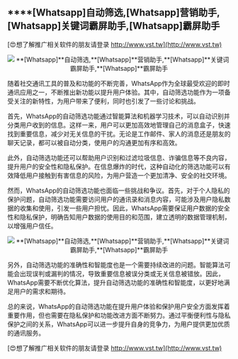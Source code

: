 ## ****[Whatsapp]**自动筛选,**[Whatsapp]**营销助手,**[Whatsapp]**关键词霸屏助手,**[Whatsapp]**霸屏助手**

[😍想了解推广相关软件的朋友请登录 http://www.vst.tw](http://www.vst.tw)

 <center><img src="https://vst.tw/MP4/tuiguang/png/8.png" alt="**[Whatsapp]**自动筛选,**[Whatsapp]**营销助手,**[Whatsapp]**关键词霸屏助手,**[Whatsapp]**霸屏助手"></center>

随着社交通讯工具的普及和功能的不断完善，WhatsApp作为全球最受欢迎的即时通讯应用之一，不断推出新功能以提升用户体验。其中，自动筛选功能作为一项备受关注的新特性，为用户带来了便利，同时也引发了一些讨论和挑战。

首先，WhatsApp的自动筛选功能通过智能算法和机器学习技术，可以自动识别并分类用户收到的信息。这样一来，用户可以更加高效地管理自己的消息盒子，快速找到重要信息，减少对无关信息的干扰。无论是工作邮件、家人的消息还是朋友的聊天记录，都可以被自动分类，使用户的沟通更加有序和高效。

此外，自动筛选功能还可以帮助用户识别和过滤垃圾信息、诈骗信息等不良内容，提升用户的安全性和隐私保护。在信息爆炸的时代，这种自动化的筛选功能可以有效降低用户接触到有害信息的风险，为用户营造一个更加清净、安全的社交环境。

然而，WhatsApp的自动筛选功能也面临一些挑战和争议。首先，对于个人隐私的保护问题，自动筛选功能需要访问用户的通讯录和消息内容，可能涉及用户隐私数据的收集和使用，引发一些用户担忧。因此，WhatsApp需要保证用户数据的安全性和隐私保护，明确告知用户数据的使用目的和范围，建立透明的数据管理机制，以增强用户信任。

 <center><img src="https://vst.tw/MP4/tuiguang/png/7.png" alt="**[Whatsapp]**自动筛选,**[Whatsapp]**营销助手,**[Whatsapp]**关键词霸屏助手,**[Whatsapp]**霸屏助手"></center>

另外，自动筛选功能的准确性和智能度也是一个需要持续改进的问题。智能算法可能会出现误判或漏判的情况，导致重要信息被误分类或无关信息被错放。因此，WhatsApp需要不断优化算法，提升自动筛选功能的准确性和智能度，以更好地满足用户的需求和期待。

总的来说，WhatsApp的自动筛选功能在提升用户体验和保护用户安全方面发挥着重要作用，但也需要在隐私保护和功能改进方面不断努力。通过平衡便利性与隐私保护之间的关系，WhatsApp可以进一步提升自身的竞争力，为用户提供更加优质的通讯服务。

[😍想了解推广相关软件的朋友请登录 http://www.vst.tw](http://www.vst.tw)



